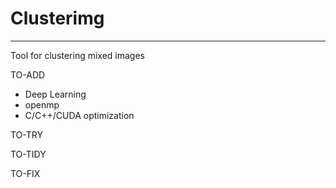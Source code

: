 # Clusterimg
---
Tool for clustering mixed images

TO-ADD
- Deep Learning
- openmp
- C/C++/CUDA optimization

TO-TRY

TO-TIDY

TO-FIX